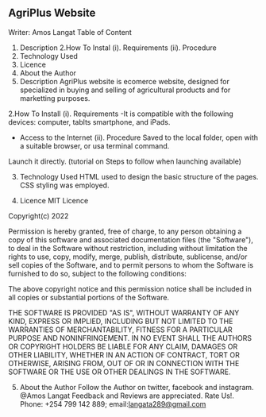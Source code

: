 ## AgriPlus Website
Writer: Amos Langat
Table of Content
1. Description
2.How To Instal
(i). Requirements
(ii). Procedure
3. Technology Used
4. Licence
5. About the Author
1. Description
AgriPlus website is ecomerce website, designed for specialized in buying and selling of agricultural products and for marketting purposes.

2.How To Install
(i). Requirements
-It is compatible with the following devices: computer, tablts smartphone, and iPads.
- Access to the Internet
(ii). Procedure
Saved to the local folder, open with a suitable browser, or usa terminal command.

Launch it directly. (tutorial on Steps to follow when launching available)

3. Technology Used
HTML used to design the basic structure of the pages. 
CSS styling was employed.

4. Licence
MIT Licence

Copyright(c) 2022

Permission is hereby granted, free of charge, to any person obtaining a copy of this software and associated documentation files (the "Software"), to deal in the Software without restriction, including without limitation the rights to use, copy, modify, merge, publish, distribute, sublicense, and/or sell copies of the Software, and to permit persons to whom the Software is furnished to do so, subject to the following conditions:

The above copyright notice and this permission notice shall be included in all copies or substantial portions of the Software.

THE SOFTWARE IS PROVIDED "AS IS", WITHOUT WARRANTY OF ANY KIND, EXPRESS OR IMPLIED, INCLUDING BUT NOT LIMITED TO THE WARRANTIES OF MERCHANTABILITY, FITNESS FOR A PARTICULAR PURPOSE AND NONINFRINGEMENT. IN NO EVENT SHALL THE AUTHORS OR COPYRIGHT HOLDERS BE LIABLE FOR ANY CLAIM, DAMAGES OR OTHER LIABILITY, WHETHER IN AN ACTION OF CONTRACT, TORT OR OTHERWISE, ARISING FROM, OUT OF OR IN CONNECTION WITH THE SOFTWARE OR THE USE OR OTHER DEALINGS IN THE SOFTWARE.

5. About the Author
Follow the Author on twitter, facebook and instagram. @Amos Langat
Feedback and Reviews are appreciated. 
Rate Us!.
Phone: +254 799 142 889; email:langata289@gmail.com
